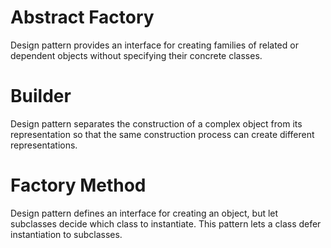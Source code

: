 # Abstract Factory

Design pattern provides an interface for creating families of related or dependent objects without specifying their concrete classes.

# Builder

Design pattern separates the construction of a complex object from its representation so that the same construction process can create different representations.

# Factory Method

Design pattern defines an interface for creating an object, but let subclasses decide which class to instantiate. This pattern lets a class defer instantiation to subclasses.
